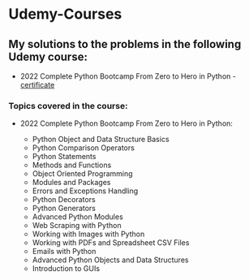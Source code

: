 # Udemy-Courses

## **My solutions to the problems in the following Udemy course:**

 - 2022 Complete Python Bootcamp From Zero to Hero in Python - [certificate](https://udemy-certificate.s3.amazonaws.com/image/UC-7a6478cd-6bf4-4a1b-98c2-d0887b705bcb.jpg) 

 
### **Topics covered in the course:**

 - 2022 Complete Python Bootcamp From Zero to Hero in Python:

	- Python Object and Data Structure Basics
	- Python Comparison Operators
	- Python Statements
	- Methods and Functions
	- Object Oriented Programming
	- Modules and Packages
	- Errors and Exceptions Handling
	- Python Decorators
	- Python Generators
	- Advanced Python Modules
	- Web Scraping with Python
	- Working with Images with Python
	- Working with PDFs and Spreadsheet CSV Files
	- Emails with Python
	- Advanced Python Objects and Data Structures
	- Introduction to GUIs
	
